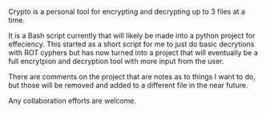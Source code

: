 Crypto is a personal tool for encrypting and decrypting up to 3 files at a time.

It is a Bash script currently that will likely be made into a python project for effeciency. This started as a short script for me to just do basic decrytions with ROT cyphers
but has now turned into a project that will eventually be a full encrytpion and decryption tool with more input from the user.

There are comments on the project that are notes as to things I want to do, but those will be removed and added to a different file in the near future.

Any collaboration efforts are welcome.
